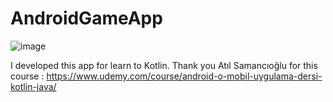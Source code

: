 # AndroidGameApp

![![image](https://g.hizliresim.com/acik-sari-col-f47)](https://hizliresim.com/g/doga/i/acik-sari-col)



I developed this app for learn to Kotlin.
Thank you Atıl Samancıoğlu for this course : https://www.udemy.com/course/android-o-mobil-uygulama-dersi-kotlin-java/ 
